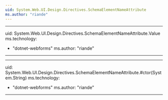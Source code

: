 ```yaml
---
uid: System.Web.UI.Design.Directives.SchemaElementNameAttribute
ms.author: "riande"
---
```


---
uid: System.Web.UI.Design.Directives.SchemaElementNameAttribute.Value
ms.technology: 
  - "dotnet-webforms"
ms.author: "riande"
---

---
uid: System.Web.UI.Design.Directives.SchemaElementNameAttribute.#ctor(System.String)
ms.technology: 
  - "dotnet-webforms"
ms.author: "riande"
---
